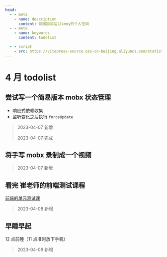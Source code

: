 ```yaml
---
head:
  - - meta
    - name: description
      content: 前端加油站|Jimmy的个人空间
  - - meta
    - name: keywords
      content: todolist

  - - script
    - src: https://vitepress-source.oss-cn-beijing.aliyuncs.com/statistics.js
---
```


# 4 月 todolist

## 尝试写一个简易版本 mobx 状态管理

- 响应式依赖收集
- 监听变化之后执行 `forceUpdate`

> 2023-04-07 新增
>
> 2023-04-07 完成

## 将手写 mobx 录制成一个视频

> 2023-04-07 新增

## 看完 崔老师的前端测试课程

[前端的单元测试课](https://www.bilibili.com/video/BV1me4y1c7nM/?spm_id_from=333.788&vd_source=b869b9e47469b5438851429bda1fb3fc)

> 2023-04-08 新增

## 早睡早起

12 点前睡（11 点准时放下手机）

> 2023-04-09 新增

